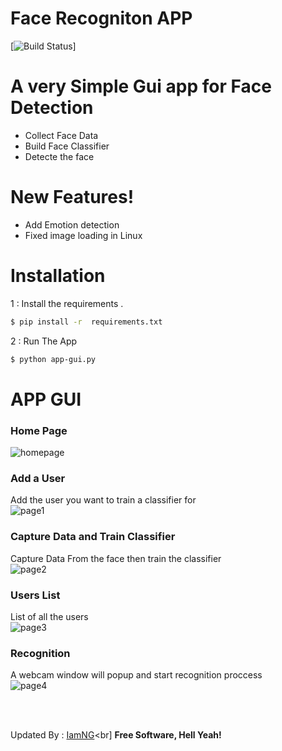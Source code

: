 # Face Recogniton APP

[![Build Status](https://github.com/IamNG/Face-Recognition-APP?branch=main)]

# A very Simple Gui app for Face Detection

- Collect Face Data
- Build Face Classifier
- Detecte the face

# New Features!

- Add Emotion detection
- Fixed image loading in Linux

# Installation

1 : Install the requirements .

```sh
$ pip install -r  requirements.txt
```

2 : Run The App

```sh
$ python app-gui.py
```

# APP GUI

### Home Page

![homepage](https://i.ibb.co/c62qvR2/home-page.png)

### Add a User <br>

Add the user you want to train a classifier for <br>
![page1](https://i.ibb.co/t8gdq6s/adduser.png)<br>

### Capture Data and Train Classifier<br>

Capture Data From the face then train the classifier<br>
![page2](https://i.ibb.co/D8JgYhN/capandtraindata.png)<br>

### Users List<br>

List of all the users<br>
![page3](https://i.ibb.co/1KwfVVV/dropdown.png)<br>

### Recognition <br>

A webcam window will popup and start recognition proccess<br>
![page4](https://i.ibb.co/sCtgDDC/4page.png)<br>

<br><br>

<!-- Made By ❤ : [JoeVenner](mailto:ylafrimi@gmail.com)<br> -->

Updated By : [IamNG](mailto:amanagnihotri6@gmail.com)<br]
**Free Software, Hell Yeah!**
